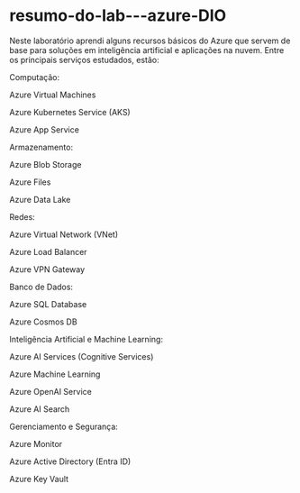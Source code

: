 # resumo-do-lab---azure-DIO

Neste laboratório aprendi alguns recursos básicos do Azure que servem de base para soluções em inteligência artificial e aplicações na nuvem. Entre os principais serviços estudados, estão:

Computação:

Azure Virtual Machines

Azure Kubernetes Service (AKS)

Azure App Service

Armazenamento:

Azure Blob Storage

Azure Files

Azure Data Lake

Redes:

Azure Virtual Network (VNet)

Azure Load Balancer

Azure VPN Gateway

Banco de Dados:

Azure SQL Database

Azure Cosmos DB

Inteligência Artificial e Machine Learning:

Azure AI Services (Cognitive Services)

Azure Machine Learning

Azure OpenAI Service

Azure AI Search

Gerenciamento e Segurança:

Azure Monitor

Azure Active Directory (Entra ID)

Azure Key Vault
